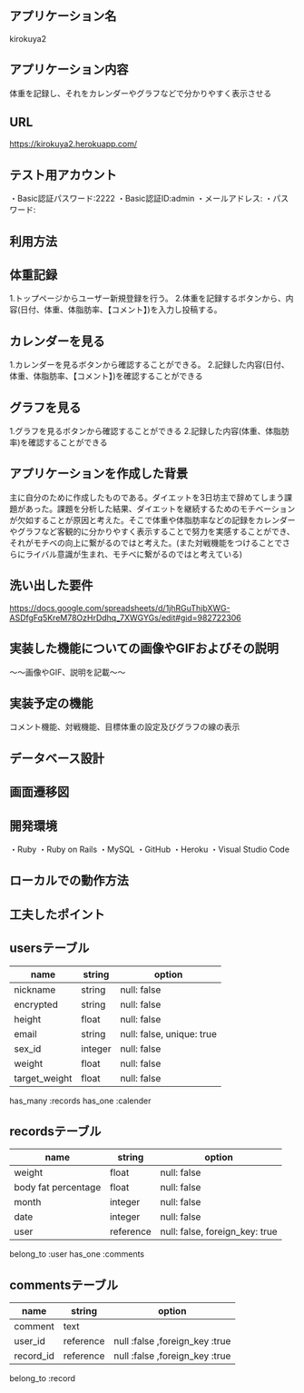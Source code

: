 ## アプリケーション名
kirokuya2
## アプリケーション内容
体重を記録し、それをカレンダーやグラフなどで分かりやすく表示させる
## URL
https://kirokuya2.herokuapp.com/
## テスト用アカウント
・Basic認証パスワード:2222
・Basic認証ID:admin
・メールアドレス:
・パスワード:
## 利用方法
## 体重記録
1.トップページからユーザー新規登録を行う。
2.体重を記録するボタンから、内容(日付、体重、体脂肪率、【コメント】)を入力し投稿する。
## カレンダーを見る
1.カレンダーを見るボタンから確認することができる。
2.記録した内容(日付、体重、体脂肪率、【コメント】)を確認することができる
## グラフを見る
1.グラフを見るボタンから確認することができる
2.記録した内容(体重、体脂肪率)を確認することができる

## アプリケーションを作成した背景
主に自分のために作成したものである。ダイエットを3日坊主で辞めてしまう課題があった。課題を分析した結果、ダイエットを継続するためのモチベーションが欠如することが原因と考えた。そこで体重や体脂肪率などの記録をカレンダーやグラフなど客観的に分かりやすく表示することで努力を実感することができ、それがモチベの向上に繋がるのではと考えた。(また対戦機能をつけることでさらにライバル意識が生まれ、モチベに繋がるのではと考えている)
## 洗い出した要件
https://docs.google.com/spreadsheets/d/1jhRGuThjbXWG-ASDfgFq5KreM78OzHrDdhq_7XWGYGs/edit#gid=982722306
## 実装した機能についての画像やGIFおよびその説明
〜〜画像やGIF、説明を記載〜〜
## 実装予定の機能
コメント機能、対戦機能、目標体重の設定及びグラフの線の表示
## データベース設計

## 画面遷移図

## 開発環境
・Ruby
・Ruby on Rails
・MySQL
・GitHub
・Heroku
・Visual Studio Code

## ローカルでの動作方法

## 工夫したポイント



## usersテーブル

| name          | string  | option                    |
| ------------- | ------- | ------------------------- |
| nickname      | string  | null: false               |
| encrypted     | string  | null: false               |
| height        | float   | null: false               |
| email         | string  | null: false, unique: true |
| sex_id        | integer | null: false               |
| weight        | float   | null: false               |
| target_weight | float   | null: false               |

has_many :records
has_one :calender

## recordsテーブル

| name                | string    | option                         |
| ------------------- | --------- | ------------------------------ |
| weight              | float     | null: false                    |
| body fat percentage | float     | null: false                    |
| month               | integer   | null: false                    |
| date                | integer   | null: false                    |
| user                | reference | null: false, foreign_key: true |

belong_to :user
has_one :comments

## commentsテーブル

| name      | string    | option                         |
| --------- | --------- | ------------------------------ |
| comment   | text      |                                |
| user_id   | reference | null :false ,foreign_key :true |
| record_id | reference | null :false ,foreign_key :true |

belong_to :record